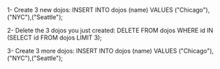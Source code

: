 1- Create 3 new dojos:
INSERT INTO dojos (name) VALUES ("Chicago"),("NYC"),("Seattle");

2- Delete the 3 dojos you just created:
DELETE FROM dojos WHERE id IN (SELECT id FROM dojos LIMIT 3);

3- Create 3 more dojos:
INSERT INTO dojos (name) VALUES ("Chicago"),("NYC"),("Seattle");

